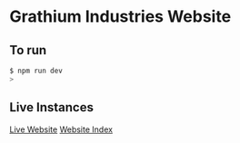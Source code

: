 # Grathium Industries Website

## To run

```sh
$ npm run dev
>
```

## Live Instances

[Live Website](https://grathium-industries.github.io)
[Website Index](https://grathium-industries.github.io/posts/)  
